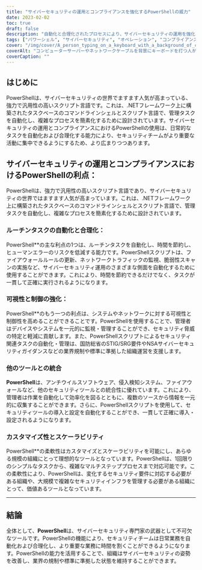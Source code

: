 ```yaml
---
title: "サイバーセキュリティの運用とコンプライアンスを強化するPowerShellの威力"
date: 2023-02-02
toc: true
draft: false
description: "自動化と合理化されたプロセスにより、サイバーセキュリティの運用を強化し、業界標準へのコンプライアンスを達成するためのPowerShellの力を探求してください。"
tags: ["パワーシェル", "サイバーセキュリティ", "オペレーション", "コンプライアンス", "オートメーション", "STIG SRGの要件", "NSACyberガイダンス", "ウィンドウズ・システムズ", "ブルーチーム・ディフェンス", "スクリプト", "ツール", "Cシャープのプロジェクト"]
cover: "/img/cover/A_person_typing_on_a_keyboard_with_a_background_of_computer.png"
coverAlt: "コンピューターサーバーやネットワークケーブルを背景にキーボードを打つ人が、サイバーセキュリティの運用やコンプライアンスにPowerShellを活用する様子を表現しています。"
coverCaption: ""
---
```


## はじめに

PowerShellは、サイバーセキュリティの世界でますます人気が高まっている、強力で汎用性の高いスクリプト言語です。これは、.NETフレームワーク上に構築されたタスクベースのコマンドラインシェルとスクリプト言語で、管理タスクを自動化し、複雑なプロセスを簡素化するために設計されています。サイバーセキュリティの運用とコンプライアンスにおけるPowerShellの使用は、日常的なタスクを自動化および合理化する能力により、セキュリティチームがより重要な活動に集中できるようにするため、より広まりつつあります。

## サイバーセキュリティの運用とコンプライアンスにおけるPowerShellの利点：

PowerShellは、強力で汎用性の高いスクリプト言語であり、サイバーセキュリティの世界ではますます人気が高まっています。これは、.NETフレームワーク上に構築されたタスクベースのコマンドラインシェルとスクリプト言語で、管理タスクを自動化し、複雑なプロセスを簡素化するために設計されています。

### ルーチンタスクの自動化と合理化：

PowerShell**の主な利点の1つは、ルーチンタスクを自動化し、時間を節約し、ヒューマンエラーのリスクを低減する能力です。PowerShellスクリプトは、ファイアウォールルールの更新、ネットワークトラフィックの監視、脆弱性スキャンの実施など、サイバーセキュリティ運用のさまざまな側面を自動化するために使用することができます。これにより、時間を節約できるだけでなく、タスクが一貫して正確に実行されるようになります。

### 可視性と制御の強化：

PowerShell**のもう一つの利点は、システムやネットワークに対する可視性と制御性を高めることができることです。PowerShellを使用することで、管理者はデバイスやシステムを一元的に監視・管理することができ、セキュリティ脅威の特定と軽減に貢献します。また、PowerShellスクリプトによるセキュリティ関連タスクの自動化・管理は、国防総省のSTIG/SRG要件やNSAサイバーセキュリティガイダンスなどの業界規制や標準に準拠した組織運営を支援します。

### 他のツールとの統合

**PowerShell**は、アンチウイルスソフトウェア、侵入検知システム、ファイアウォールなど、他のセキュリティツールとの統合性に優れています。これにより、管理者は作業を自動化して効率化を図るとともに、複数のソースから情報を一元的に収集することができます。さらに、PowerShellスクリプトを使用して、セキュリティツールの導入と設定を自動化することができ、一貫して正確に導入・設定されるようになります。

### カスタマイズ性とスケーラビリティ

PowerShell**の柔軟性はカスタマイズとスケーラビリティを可能にし、あらゆる規模の組織にとって理想的なツールとなっています。PowerShellは、1回限りのシンプルなタスクから、複雑なマルチステッププロセスまで対応可能です。この柔軟性により、PowerShellは、変化するセキュリティ要件に対応する必要がある組織や、大規模で複雑なセキュリティインフラを管理する必要がある組織にとって、価値あるツールとなっています。

________

## 結論

全体として、**PowerShell**は、サイバーセキュリティ専門家の武器として不可欠なツールです。PowerShellの機能により、セキュリティチームは日常業務を自動化および合理化し、より重要な業務に時間を割くことができるようになります。PowerShellの能力を活用することで、組織はサイバーセキュリティの姿勢を改善し、業界の規制や標準に準拠した状態を維持することができます。
